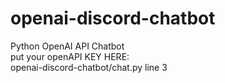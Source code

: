 # openai-discord-chatbot
Python OpenAI API Chatbot
<br/>
put your openAPI KEY HERE: <br/>
    openai-discord-chatbot/chat.py line 3
